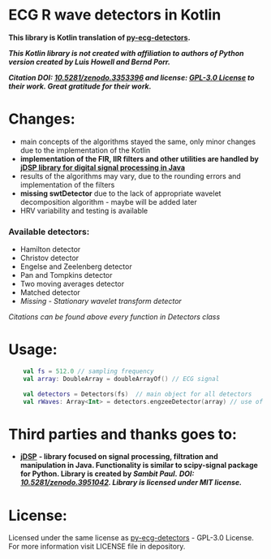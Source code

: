 
# ECG R wave detectors in Kotlin

**This library is Kotlin translation of [py-ecg-detectors](https://github.com/berndporr/py-ecg-detectors).**

**_This Kotlin library is not created with affiliation to authors of Python version created by Luis Howell and Bernd Porr._**

**_Citation DOI: [10.5281/zenodo.3353396](https://doi.org/10.5281/zenodo.3353396) and license: [GPL-3.0 License](https://github.com/berndporr/py-ecg-detectors) to their work. Great gratitude for their work._** 

# Changes:

* main concepts of the algorithms stayed the same, only minor changes due to the implementation of the Kotlin
* **implementation of the FIR, IIR filters and other utilities are handled by [jDSP library for digital signal processing in Java](https://github.com/psambit9791/jDSP)**
* results of the algorithms may vary, due to the rounding errors and implementation of the filters 
* **missing swtDetector** due to the lack of appropriate wavelet decomposition algorithm - maybe will be added later
* HRV variability and testing is available

### Available detectors:
* Hamilton detector
* Christov detector
* Engelse and Zeelenberg detector
* Pan and Tompkins detector
* Two moving averages detector
* Matched detector 
* *Missing - Stationary wavelet transform detector*

*Citations can be found above every function in Detectors class*

# Usage:

```kotlin
    val fs = 512.0 // sampling frequency
    val array: DoubleArray = doubleArrayOf() // ECG signal 
    
    val detectors = Detectors(fs)  // main object for all detectors
    val rWaves: Array<Int> = detectors.engzeeDetector(array) // use of the specific detector
```


# Third parties and thanks goes to:


* **[jDSP](https://github.com/psambit9791/jDSP)** **- library focused on signal processing, filtration and manipulation in Java. Functionality is similar to scipy-signal package for Python. Library is created by *Sambit Paul*.** **_DOI: [10.5281/zenodo.3951042](https://doi.org/10.5281/zenodo.3951042). Library is licensed under MIT license._**

# License:

Licensed under the same license as [py-ecg-detectors](https://github.com/berndporr/py-ecg-detectors) - GPL-3.0 License. For more information visit LICENSE file in depository.
